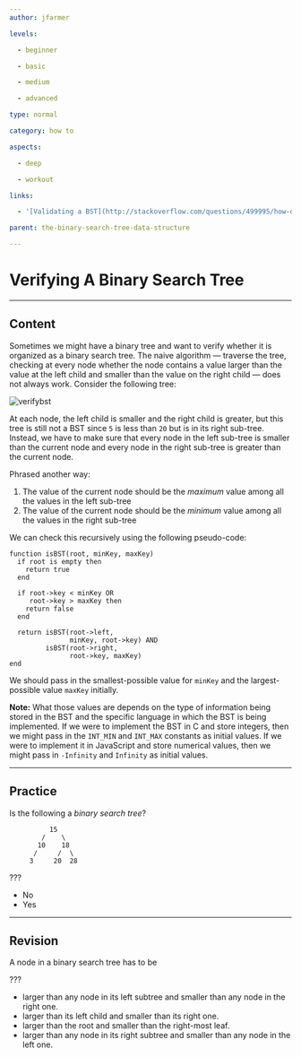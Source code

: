 ```yaml
---
author: jfarmer

levels:

  - beginner

  - basic

  - medium

  - advanced

type: normal

category: how to

aspects:

  - deep

  - workout

links:

  - '[Validating a BST](http://stackoverflow.com/questions/499995/how-do-you-validate-a-binary-search-tree){website}'

parent: the-binary-search-tree-data-structure

---
```


# Verifying A Binary Search Tree

---
## Content

Sometimes we might have a binary tree and want to verify whether it is organized as a binary search tree.  The naive algorithm — traverse the tree, checking at every node whether the node contains a value larger than the value at the left child and smaller than the value on the right child — does not always work. Consider the following tree:

![verifybst](https://img.enkipro.com/7c8b9ec3c166ca7d190807df1e37e575.png)

At each node, the left child is smaller and the right child is greater, but this tree is still not a BST since `5` is less than `20` but is in its right sub-tree.  Instead, we have to make sure that every node in the left sub-tree is smaller than the current node and every node in the right sub-tree is greater than the current node.

Phrased another way:

1. The value of the current node should be the *maximum* value among all the values in the left sub-tree
2. The value of the current node should be the *minimum* value among all the values in the right sub-tree

We can check this recursively using the following pseudo-code:

```text
function isBST(root, minKey, maxKey)
  if root is empty then
    return true
  end

  if root->key < minKey OR
     root->key > maxKey then
    return false
  end

  return isBST(root->left,
               minKey, root->key) AND
         isBST(root->right,
               root->key, maxKey)
end
```

We should pass in the smallest-possible value for `minKey` and the largest-possible value `maxKey` initially.

**Note:** What those values are depends on the type of information being stored in the BST and the specific language in which the BST is being implemented. If we were to implement the BST in C and store integers, then we might pass in the `INT_MIN` and `INT_MAX` constants as initial values. If we were to implement it in JavaScript and store numerical values, then we might pass in `-Infinity` and `Infinity` as initial values.

---
## Practice

Is the following a *binary search tree*?
```
          15
        /    \
       10    18
      /     /  \
     3     20  28
```

???

* No
* Yes

---
## Revision

A node in a binary search tree has to be

???

* larger than any node in its left subtree and smaller than any node in the right one.
* larger than its left child and smaller than its right one.
* larger than the root and smaller than the right-most leaf.
* larger than any node in its right subtree and smaller than any node in the left one.


